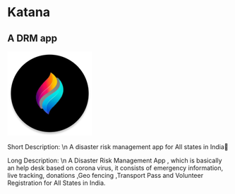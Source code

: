<h1>Katana</h1>
<h2>A DRM app</h2>

<img src="app\src\main\res\mipmap-xxxhdpi/ic_launcher_round.png"/>


<p>Short Description: \n
	               A disaster risk management app for All states in India</p>
		       
		       
		       
<p>Long Description: \n
			A Disaster Risk Management App , which is basically an help desk based on corona virus, it consists of emergency information, live tracking, donations ,Geo fencing ,Transport Pass and Volunteer Registration for All States in India.</p>

